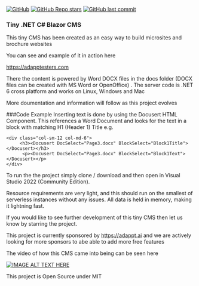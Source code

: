 [![GitHub](https://img.shields.io/github/license/editise/editise?color=594ae2&logo=github&style=flat-square)](https://github.com/editise/editise/blob/master/LICENSE.txt)
[![GitHub Repo stars](https://img.shields.io/github/stars/editise/editise?color=594ae2&style=flat-square&logo=github)](https://github.com/editise/editise/stargazers)
[![GitHub last commit](https://img.shields.io/github/last-commit/editise/editise?color=594ae2&style=flat-square&logo=github)](https://github.com/editise/editise)

### Tiny .NET C# Blazor CMS

This tiny CMS has been created as an easy way to build microsites and brochure websites

You can see and example of it in action here

https://adapptesters.com

There the content is powered by Word DOCX files in the docs folder (DOCX files can be created with MS Word or OpenOffice) . The server code is .NET 6 cross platform and works on Linux, Windows and Mac

More doumentation and information will follow as this project evolves

###Code Example
Inserting text is done by using the Docusert HTML Component. This references a Word Document and looks for the text in a block with matching H1 (Header 1) Title e.g.

```razor
<div class="col-sm-12 col-md-6">
     <h3><Docusert DocSelect="Page3.docx" BlockSelect="Block1Title"></Docusert></h3>
      <p><Docusert DocSelect="Page3.docx" BlockSelect="Block1Text"></Docusert></p>
</div>
```

To run the the project simply clone / download and then open in Visual Studio 2022 (Community Edition).

Resource requirements are very light, and this should run on the smallest of serverless instances without any issues. All data is held in memory, making it lightning fast.

If you would like to see further development of this tiny CMS then let us know by starring the project.

This project is currently sponsored by https://adappt.ai and we are actively looking for more sponsors to abe able to add more free features 

The video of how this CMS came into being can be seen here

[![IMAGE ALT TEXT HERE](https://img.youtube.com/vi/dHJjIWgdf4E/0.jpg)](https://youtu.be/dHJjIWgdf4E)

This project is Open Source under MIT
